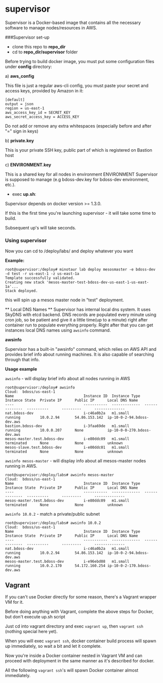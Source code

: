 supervisor
=========
Supervisor is a Docker-based image that contains all the necessary software to manage nodes/resources in AWS.

###Supervisor set-up

- clone this repo to **repo_dir**
- cd to **repo_dir/supervisor** folder

Before trying to build docker image, you must put some configuration files under **config** directory:

a) **aws_config**

This file is just a regular aws-cli config, you must paste your secret and access keys, provided by Amazon in it:

```
[default]
output = json
region = us-east-1
aws_access_key_id = SECRET_KEY
aws_secret_access_key = ACCESS_KEY
```

Do not add or remove any extra whitespaces (especially before and after "=" sign in keys)

b) **private.key**

This is your private SSH key, public part of which is registered on Bastion host

c) **ENVIRONMENT.key**

This is a shared key for all nodes in environment ENVIRONMENT Supervisor is supposed to manage (e.g bdoss-dev.key for bdoss-dev environment, etc.).

- exec **up.sh**:

Supervisor depends on docker version >= 1.3.0.

If this is the first time you're launching supervisor - it will take some time to build.

Subsequent up's will take seconds.

### Using supervisor

Now you can cd to /deploy/labs/ and deploy whatever you want


**Example:**

```
root@supervisor:/deploy# minotaur lab deploy mesosmaster -e bdoss-dev -d test -r us-east-1 -z us-east-1a
Template successfully validated.
Creating new stack 'mesos-master-test-bdoss-dev-us-east-1-us-east-1a'...
Stack deployed.
```

this will spin up a mesos master node in "test" deployment.

** Local DNS Names **
Supervisor has internal local dns system. It uses SkyDNS with etcd backend. DNS records are populated every minute using cron job, so be patient and give it a little time(up to a minute) right after container run to populate everything properly. Right after that you can get instances local DNS names using `awsinfo` command.

**awsinfo**

Supervisor has a built-in "awsinfo" command, which relies on AWS API and provides brief info about running machines.
It is also capable of searching through that info.

**Usage example**

`awsinfo` - will display brief info about all nodes running in AWS

```
root@supervisor:/deploy# awsinfo
Cloud:  bdoss/us-east-1
Name                                Instance ID  Instance Type  Instance State  Private IP      Public IP      Local DNS Name
----                                -----------  -------------  --------------  ----------      ---------      --------------
nat.bdoss-dev                       i-c46a0b2a   m1.small       running         10.0.2.94       54.86.153.142  ip-10-0-2-94.bdoss-dev.aws
bastion.bdoss-dev                   i-3faa69de   m1.small       running         10.0.0.207      None           ip-10-0-0-270.bdoss-dev.aws
mesos-master.test.bdoss-dev         i-e80ddc09   m1.small       terminated      None            None           unknown
mesos-slave.test.bdoss-dev          i-e00ddc01   m1.small       terminated      None            None           unknown
```

`awsinfo mesos-master` - will display info about all mesos-master nodes running in AWS.

```
root@supervisor:/deploy/labs# awsinfo mesos-master
Cloud:  bdoss/us-east-1
Name                                Instance ID  Instance Type  Instance State  Private IP      Public IP      Local DNS Name
----                                -----------  -------------  --------------  ----------      ---------      --------------
mesos-master.test.bdoss-dev         i-e80ddc09   m1.small       terminated      None            None           unknown
```

`awsinfo 10.0.2` - match a private/public subnet

```
root@supervisor:/deploy/labs# awsinfo 10.0.2
Cloud:  bdoss/us-east-1
Name                                Instance ID  Instance Type  Instance State  Private IP      Public IP      Local DNS Name
----                                -----------  -------------  --------------  ----------      ---------      --------------
nat.bdoss-dev                       i-c46a0b2a   m1.small       running         10.0.2.94       54.86.153.142  ip-10-0-2-94.bdoss-dev.aws
mesos-master.test.bdoss-dev         i-e96ebd08   m1.small       running         10.0.2.170      54.172.160.254 ip-10-0-2-170.bdoss-dev.aws
```

## Vagrant

If you can't use Docker directly for some reason, there's a Vagrant wrapper VM for it.

Before doing anything with Vagrant, complete the above steps for Docker, but don't execute up.sh script

Just cd into vagrant directory and exec `vagrant up`, then `vagrant ssh` (nothing special here yet).

When you will exec `vagrant ssh`, docker container build process will spawn up immediately, so wait a bit and let it complete.

Now you're inside a Docker container nested in Vagrant VM and can proceed with deployment in the same manner as it's described for docker.

All the following `vagrant ssh`'s will spawn Docker container almost immediately.
